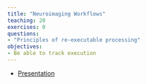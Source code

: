 ```yaml
---
title: "Neuroimaging Workflows"
teaching: 20
exercises: 0
questions:
- "Principles of re-executable processing"
objectives:
- Be able to track execution
---
```



- [Presentation](../presentations/processing/)
